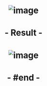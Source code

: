 # <p align="center"> ![image](https://github.com/ChrstphrChevalier/42Lausanne/assets/146819291/a7a049b9-c498-4d36-96ff-5fbe8777a412) </p>

# <p align="center"> - Result - </p>

# <p align="center"> ![image](https://github.com/ChrstphrChevalier/42Lausanne/assets/146819291/0dab93d7-7bcd-4abf-a7a0-f10d67b3beac) </p>

# <p align="center"> - #end - </p>
